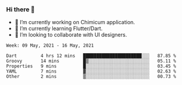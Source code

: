 ### Hi there 👋

<!--
**devcat37/devcat37** is a ✨ _special_ ✨ repository because its `README.md` (this file) appears on your GitHub profile.-->


- 🔭 I’m currently working on Chimicum application.
- 🌱 I’m currently learning Flutter/Dart.
- 👯 I’m looking to collaborate with UI designers.
<!-- - 🤔 I’m looking for help with ... -->

<!--START_SECTION:waka-->
```text
Week: 09 May, 2021 - 16 May, 2021

Dart         4 hrs 12 mins   ██████████████████████░░░   87.85 % 
Groovy       14 mins         █▒░░░░░░░░░░░░░░░░░░░░░░░   05.11 % 
Properties   9 mins          █░░░░░░░░░░░░░░░░░░░░░░░░   03.45 % 
YAML         7 mins          ▓░░░░░░░░░░░░░░░░░░░░░░░░   02.63 % 
Other        2 mins          ▒░░░░░░░░░░░░░░░░░░░░░░░░   00.73 % 
```
<!--END_SECTION:waka-->
